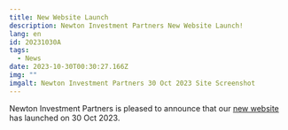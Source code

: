 ```yaml
---
title: New Website Launch
description: Newton Investment Partners New Website Launch!
lang: en
id: 20231030A
tags:
  - News
date: 2023-10-30T00:30:27.166Z
img: ""
imgalt: Newton Investment Partners 30 Oct 2023 Site Screenshot
---
```

Newton Investment Partners is pleased to announce that our [new website](https://newtoninvestment.jp) has launched on 30 Oct 2023.